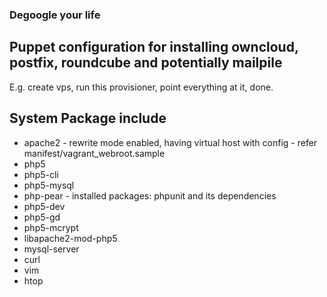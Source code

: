 ### Degoogle your life

## Puppet configuration for installing owncloud, postfix, roundcube and potentially mailpile

E.g. create vps, run this provisioner, point everything at it, done.

## System Package include

* apache2 - rewrite mode enabled, having virtual host with config - refer manifest/vagrant_webroot.sample
* php5
* php5-cli
* php5-mysql
* php-pear - installed packages: phpunit and its dependencies
* php5-dev
* php5-gd
* php5-mcrypt
* libapache2-mod-php5
* mysql-server
* curl
* vim
* htop
